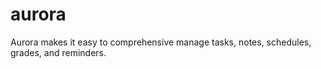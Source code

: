 # aurora
Aurora makes it easy to comprehensive manage tasks, notes, schedules, grades, and reminders.

